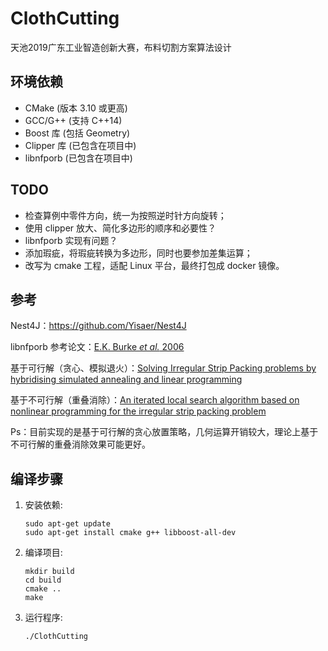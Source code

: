 # ClothCutting
天池2019广东工业智造创新大赛，布料切割方案算法设计



## 环境依赖

- CMake (版本 3.10 或更高)
- GCC/G++ (支持 C++14)
- Boost 库 (包括 Geometry)
- Clipper 库 (已包含在项目中)
- libnfporb (已包含在项目中)



## TODO

- 检查算例中零件方向，统一为按照逆时针方向旋转；
- 使用 clipper 放大、简化多边形的顺序和必要性？
- libnfporb 实现有问题？
- 添加瑕疵，将瑕疵转换为多边形，同时也要参加差集运算；
- 改写为 cmake 工程，适配 Linux 平台，最终打包成 docker 镜像。



## 参考

Nest4J：https://github.com/Yisaer/Nest4J

libnfporb 参考论文：[E.K. Burke *et al.* 2006](http://citeseerx.ist.psu.edu/viewdoc/download?doi=10.1.1.440.379&rep=rep1&type=pdf)

基于可行解（贪心、模拟退火）：[Solving Irregular Strip Packing problems by hybridising simulated annealing and linear programming](https://www.sciencedirect.com/science/article/pii/S0377221704005879?via%3Dihub)

基于不可行解（重叠消除）：[An iterated local search algorithm based on nonlinear programming for the irregular strip packing problem](https://www.sciencedirect.com/science/article/pii/S1572528609000218?via%3Dihub)

Ps：目前实现的是基于可行解的贪心放置策略，几何运算开销较大，理论上基于不可行解的重叠消除效果可能更好。



## 编译步骤

1. 安装依赖:
   ```
   sudo apt-get update
   sudo apt-get install cmake g++ libboost-all-dev
   ```

2. 编译项目:
   ```
   mkdir build
   cd build
   cmake ..
   make
   ```

3. 运行程序:
   ```
   ./ClothCutting
   ```
